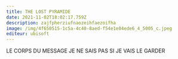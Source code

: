 ```yaml
---
title: THE LOST PYRAMIDE
date: 2021-11-02T18:02:17.759Z
description: zajfpherziufnaozeihfaezoifha
image: /img/4f650515-1c5a-4c40-8aed-f54e1e84ede6_4_5005_c.jpeg
editeur: ubisoft
---
```

LE CORPS DU MESSAGE JE NE SAIS PAS SI JE VAIS LE GARDER